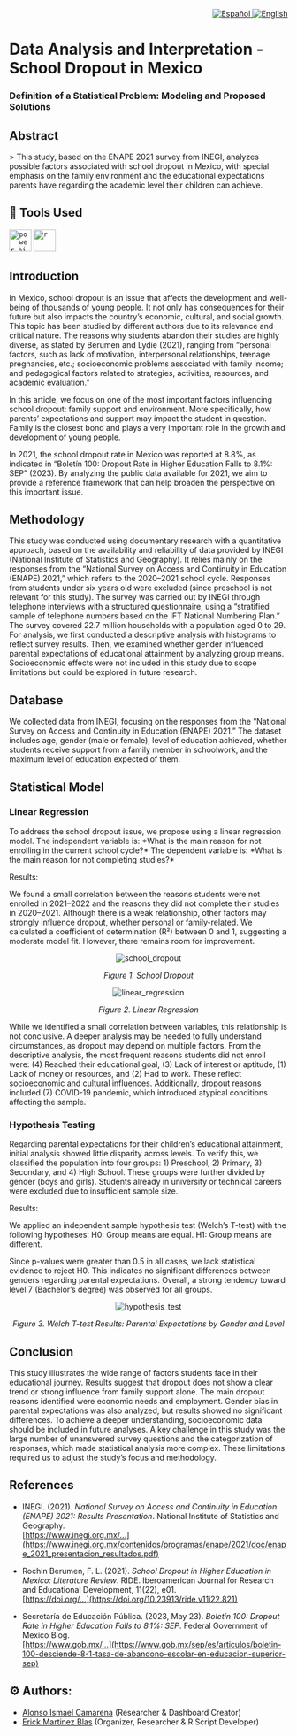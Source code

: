<p align="right">
  <a href="./README.md">
    <img alt="Español" src="https://img.shields.io/badge/ES-Español-blue">
  </a>
  <a href="./README.en.md">
    <img alt="English" src="https://img.shields.io/badge/EN-English-lightgrey">
  </a>
</p>

# Data Analysis and Interpretation - School Dropout in Mexico
### Definition of a Statistical Problem: Modeling and Proposed Solutions

## Abstract
<p align=left>
  > This study, based on the ENAPE 2021 survey from INEGI, analyzes possible factors associated with school dropout in Mexico, with special emphasis on the family environment and the educational expectations parents have regarding the academic level their children can achieve.
</p>

## 🧰 Tools Used
<code><img title="Power BI" alt="power bi" width="40px" src="https://raw.githubusercontent.com/microsoft/PowerBI-Icons/f1d4dd6cd52338a186f58bc29c437f64cf6b327b/SVG/Power-BI.svg" /></code>
<code><img title="R" alt="r" width="40px" src="https://cdn.jsdelivr.net/gh/devicons/devicon/icons/r/r-original.svg" /></code>

## Introduction
<p align=left>
  In Mexico, school dropout is an issue that affects the development and well-being of thousands of young people. It not only has consequences for their future but also impacts the country’s economic, cultural, and social growth. This topic has been studied by different authors due to its relevance and critical nature. The reasons why students abandon their studies are highly diverse, as stated by Berumen and Lydie (2021), ranging from “personal factors, such as lack of motivation, interpersonal relationships, teenage pregnancies, etc.; socioeconomic problems associated with family income; and pedagogical factors related to strategies, activities, resources, and academic evaluation.”
</p>

<p align=left>
  In this article, we focus on one of the most important factors influencing school dropout: family support and environment. More specifically, how parents’ expectations and support may impact the student in question. Family is the closest bond and plays a very important role in the growth and development of young people.
</p>

<p align=left>
  In 2021, the school dropout rate in Mexico was reported at 8.8%, as indicated in “Boletín 100: Dropout Rate in Higher Education Falls to 8.1%: SEP” (2023). By analyzing the public data available for 2021, we aim to provide a reference framework that can help broaden the perspective on this important issue.
</p>

## Methodology
<p align=left>
  This study was conducted using documentary research with a quantitative approach, based on the availability and reliability of data provided by INEGI (National Institute of Statistics and Geography). It relies mainly on the responses from the “National Survey on Access and Continuity in Education (ENAPE) 2021,” which refers to the 2020–2021 school cycle. Responses from students under six years old were excluded (since preschool is not relevant for this study).  
  The survey was carried out by INEGI through telephone interviews with a structured questionnaire, using a “stratified sample of telephone numbers based on the IFT National Numbering Plan.” The survey covered 22.7 million households with a population aged 0 to 29.  
  For analysis, we first conducted a descriptive analysis with histograms to reflect survey results. Then, we examined whether gender influenced parental expectations of educational attainment by analyzing group means. Socioeconomic effects were not included in this study due to scope limitations but could be explored in future research.
</p>

## Database
<p align=left>
  We collected data from INEGI, focusing on the responses from the “National Survey on Access and Continuity in Education (ENAPE) 2021.”  
  The dataset includes age, gender (male or female), level of education achieved, whether students receive support from a family member in schoolwork, and the maximum level of education expected of them.
</p>

## Statistical Model

### Linear Regression
<p align=left>
  To address the school dropout issue, we propose using a linear regression model. The independent variable is: *What is the main reason for not enrolling in the current school cycle?* The dependent variable is: *What is the main reason for not completing studies?*
</p>

<p align=left>
  Results:
</p>
<p align=left>
  We found a small correlation between the reasons students were not enrolled in 2021–2022 and the reasons they did not complete their studies in 2020–2021. Although there is a weak relationship, other factors may strongly influence dropout, whether personal or family-related. We calculated a coefficient of determination (R²) between 0 and 1, suggesting a moderate model fit. However, there remains room for improvement.
</p>

<p align="center">
  <img src="/assets/desercion_escolar.png" alt="school_dropout" />
</p>
<p align=center><em>Figure 1. School Dropout</em></p>

<p align="center">
  <img src="/assets/regresion_lineal.png" alt="linear_regression" />
</p>
<p align=center><em>Figure 2. Linear Regression</em></p>

<p align=left>
  While we identified a small correlation between variables, this relationship is not conclusive. A deeper analysis may be needed to fully understand circumstances, as dropout may depend on multiple factors.  
  From the descriptive analysis, the most frequent reasons students did not enroll were: (4) Reached their educational goal, (3) Lack of interest or aptitude, (1) Lack of money or resources, and (2) Had to work. These reflect socioeconomic and cultural influences. Additionally, dropout reasons included (7) COVID-19 pandemic, which introduced atypical conditions affecting the sample.
</p>

### Hypothesis Testing
<p align=left>
  Regarding parental expectations for their children’s educational attainment, initial analysis showed little disparity across levels. To verify this, we classified the population into four groups: 1) Preschool, 2) Primary, 3) Secondary, and 4) High School. These groups were further divided by gender (boys and girls). Students already in university or technical careers were excluded due to insufficient sample size.
</p>

<p align=left>
  Results:
</p>
<p align=left>
  We applied an independent sample hypothesis test (Welch’s T-test) with the following hypotheses:  
  H0: Group means are equal.  
  H1: Group means are different.  
</p>

<p align=left>
  Since p-values were greater than 0.5 in all cases, we lack statistical evidence to reject H0. This indicates no significant differences between genders regarding parental expectations. Overall, a strong tendency toward level 7 (Bachelor’s degree) was observed for all groups.
</p>

<p align="center">
  <img src="/assets/prueba_hipotesis.png" alt="hypothesis_test" />
</p>
<p align=center><em>Figure 3. Welch T-test Results: Parental Expectations by Gender and Level</em></p>

## Conclusion
<p align=left>
  This study illustrates the wide range of factors students face in their educational journey. Results suggest that dropout does not show a clear trend or strong influence from family support alone. The main dropout reasons identified were economic needs and employment. Gender bias in parental expectations was also analyzed, but results showed no significant differences.  
  To achieve a deeper understanding, socioeconomic data should be included in future analyses.  
  A key challenge in this study was the large number of unanswered survey questions and the categorization of responses, which made statistical analysis more complex. These limitations required us to adjust the study’s focus and methodology.
</p>

## References

- INEGI. (2021). *National Survey on Access and Continuity in Education (ENAPE) 2021: Results Presentation*. National Institute of Statistics and Geography.  
[https://www.inegi.org.mx/...](https://www.inegi.org.mx/contenidos/programas/enape/2021/doc/enape_2021_presentacion_resultados.pdf)

- Rochin Berumen, F. L. (2021). *School Dropout in Higher Education in Mexico: Literature Review*. RIDE. Iberoamerican Journal for Research and Educational Development, 11(22), e01.  
[https://doi.org/...](https://doi.org/10.23913/ride.v11i22.821)

- Secretaría de Educación Pública. (2023, May 23). *Boletín 100: Dropout Rate in Higher Education Falls to 8.1%: SEP*. Federal Government of Mexico Blog.  
[https://www.gob.mx/...](https://www.gob.mx/sep/es/articulos/boletin-100-desciende-8-1-tasa-de-abandono-escolar-en-educacion-superior-sep)

## ⚙️ Authors:
- [Alonso Ismael Camarena](https://www.linkedin.com/in/camarenaai/)  (Researcher & Dashboard Creator)
- [Erick Martinez Blas](https://www.linkedin.com/in/erick-martinez-blas/) (Organizer, Researcher & R Script Developer) 